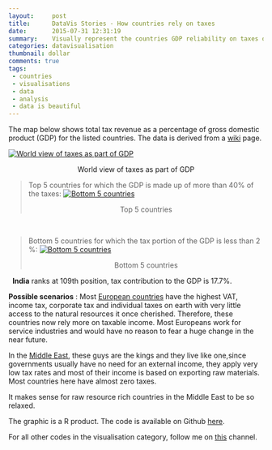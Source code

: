 ```yaml
---
layout:     post
title:      DataVis Stories - How countries rely on taxes
date:       2015-07-31 12:31:19
summary:    Visually represent the countries GDP reliability on taxes over a world map.
categories: datavisualisation
thumbnail: dollar
comments: true
tags:
 - countries
 - visualisations
 - data
 - analysis
 - data is beautiful
---
```


The map below shows total tax revenue as a percentage of gross domestic product (GDP) for the listed countries. The data is derived from a <a href="https://en.wikipedia.org/wiki/List_of_countries_by_tax_revenue_as_percentage_of_GDP" target="_blank">wiki</a> page.

<a href="http://imgur.com/QO2Dsq1"><img src="http://i.imgur.com/QO2Dsq1.png" title="World view of taxes as part of GDP" /></a> <center> World view of taxes as part of GDP</center>

>Top 5 countries for which the GDP is made up of  more than 40% of the taxes:
<a href="http://imgur.com/hHO1YHg"><img src="http://i.imgur.com/hHO1YHg.png" title="Bottom 5 countries" /></a> <center>Top 5 countries</center>

&nbsp;


>Bottom 5 countries for which the tax portion of the GDP is less than 2 %:
<a href="http://imgur.com/6Q9fTsB"><img src="http://i.imgur.com/6Q9fTsB.png" title="Bottom 5 countries" /></a> <center>Bottom 5 countries</center>

&nbsp;
<strong>India</strong> ranks at 109th position, tax contribution to the GDP is 17.7%.

**Possible scenarios** :
Most <ins>European countries</ins> have the highest VAT, income tax, corporate tax and individual taxes on earth with very little access to the natural resources it once cherished. Therefore, these countries now rely more on taxable income. Most Europeans work for service industries and would have no reason to fear a huge change in the near future.
<p id="6499" class="graf--p">In the <ins>Middle East</ins>, these guys are the kings and they live like one,since governments usually have no need for an external income, they apply very low tax rates and most of their income is based on exporting raw materials. Most countries here have almost zero taxes.</p>
<p id="4340" class="graf--p graf--last">It makes sense for raw resource rich countries in the Middle East to be so relaxed.</p>
<p class="graf--p graf--last">The graphic is a R product. The code is available on Github <a href="https://github.com/apoorv74/GDP_tax_visual/tree/master" target="_blank">here</a>.</p>
<p class="graf--p graf--last">For all other codes in the visualisation category, follow me on <a href="https://github.com/apoorv74" target="_blank">this</a> channel.</p>
<p class="graf--p graf--last"></p>


